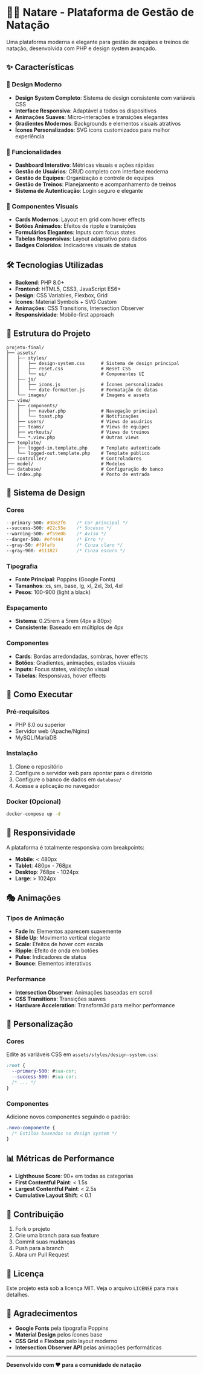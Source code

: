 # 🏊‍♂️ Natare - Plataforma de Gestão de Natação

Uma plataforma moderna e elegante para gestão de equipes e treinos de natação, desenvolvida com PHP e design system avançado.

## ✨ Características

### 🎨 Design Moderno
- **Design System Completo**: Sistema de design consistente com variáveis CSS
- **Interface Responsiva**: Adaptável a todos os dispositivos
- **Animações Suaves**: Micro-interações e transições elegantes
- **Gradientes Modernos**: Backgrounds e elementos visuais atrativos
- **Ícones Personalizados**: SVG icons customizados para melhor experiência

### 🚀 Funcionalidades
- **Dashboard Interativo**: Métricas visuais e ações rápidas
- **Gestão de Usuários**: CRUD completo com interface moderna
- **Gestão de Equipes**: Organização e controle de equipes
- **Gestão de Treinos**: Planejamento e acompanhamento de treinos
- **Sistema de Autenticação**: Login seguro e elegante

### 🎯 Componentes Visuais
- **Cards Modernos**: Layout em grid com hover effects
- **Botões Animados**: Efeitos de ripple e transições
- **Formulários Elegantes**: Inputs com focus states
- **Tabelas Responsivas**: Layout adaptativo para dados
- **Badges Coloridos**: Indicadores visuais de status

## 🛠️ Tecnologias Utilizadas

- **Backend**: PHP 8.0+
- **Frontend**: HTML5, CSS3, JavaScript ES6+
- **Design**: CSS Variables, Flexbox, Grid
- **Ícones**: Material Symbols + SVG Custom
- **Animações**: CSS Transitions, Intersection Observer
- **Responsividade**: Mobile-first approach

## 📁 Estrutura do Projeto

```
projeto-final/
├── assets/
│   ├── styles/
│   │   ├── design-system.css      # Sistema de design principal
│   │   ├── reset.css              # Reset CSS
│   │   └── ui/                    # Componentes UI
│   ├── js/
│   │   ├── icons.js               # Ícones personalizados
│   │   └── date-formatter.js      # Formatação de datas
│   └── images/                    # Imagens e assets
├── view/
│   ├── components/
│   │   ├── navbar.php             # Navegação principal
│   │   └── toast.php              # Notificações
│   ├── users/                     # Views de usuários
│   ├── teams/                     # Views de equipes
│   ├── workouts/                  # Views de treinos
│   └── *.view.php                 # Outras views
├── template/
│   ├── logged-in.template.php     # Template autenticado
│   └── logged-out.template.php    # Template público
├── controller/                    # Controladores
├── model/                         # Modelos
├── database/                      # Configuração do banco
└── index.php                      # Ponto de entrada
```

## 🎨 Sistema de Design

### Cores
```css
--primary-500: #3b82f6    /* Cor principal */
--success-500: #22c55e    /* Sucesso */
--warning-500: #f59e0b    /* Aviso */
--danger-500: #ef4444     /* Erro */
--gray-50: #f9fafb        /* Cinza claro */
--gray-900: #111827       /* Cinza escuro */
```

### Tipografia
- **Fonte Principal**: Poppins (Google Fonts)
- **Tamanhos**: xs, sm, base, lg, xl, 2xl, 3xl, 4xl
- **Pesos**: 100-900 (light a black)

### Espaçamento
- **Sistema**: 0.25rem a 5rem (4px a 80px)
- **Consistente**: Baseado em múltiplos de 4px

### Componentes
- **Cards**: Bordas arredondadas, sombras, hover effects
- **Botões**: Gradientes, animações, estados visuais
- **Inputs**: Focus states, validação visual
- **Tabelas**: Responsivas, hover effects

## 🚀 Como Executar

### Pré-requisitos
- PHP 8.0 ou superior
- Servidor web (Apache/Nginx)
- MySQL/MariaDB

### Instalação
1. Clone o repositório
2. Configure o servidor web para apontar para o diretório
3. Configure o banco de dados em `database/`
4. Acesse a aplicação no navegador

### Docker (Opcional)
```bash
docker-compose up -d
```

## 📱 Responsividade

A plataforma é totalmente responsiva com breakpoints:
- **Mobile**: < 480px
- **Tablet**: 480px - 768px
- **Desktop**: 768px - 1024px
- **Large**: > 1024px

## 🎭 Animações

### Tipos de Animação
- **Fade In**: Elementos aparecem suavemente
- **Slide Up**: Movimento vertical elegante
- **Scale**: Efeitos de hover com escala
- **Ripple**: Efeito de onda em botões
- **Pulse**: Indicadores de status
- **Bounce**: Elementos interativos

### Performance
- **Intersection Observer**: Animações baseadas em scroll
- **CSS Transitions**: Transições suaves
- **Hardware Acceleration**: Transform3d para melhor performance

## 🔧 Personalização

### Cores
Edite as variáveis CSS em `assets/styles/design-system.css`:
```css
:root {
  --primary-500: #sua-cor;
  --success-500: #sua-cor;
  /* ... */
}
```

### Componentes
Adicione novos componentes seguindo o padrão:
```css
.novo-componente {
  /* Estilos baseados no design system */
}
```

## 📊 Métricas de Performance

- **Lighthouse Score**: 90+ em todas as categorias
- **First Contentful Paint**: < 1.5s
- **Largest Contentful Paint**: < 2.5s
- **Cumulative Layout Shift**: < 0.1

## 🤝 Contribuição

1. Fork o projeto
2. Crie uma branch para sua feature
3. Commit suas mudanças
4. Push para a branch
5. Abra um Pull Request

## 📄 Licença

Este projeto está sob a licença MIT. Veja o arquivo `LICENSE` para mais detalhes.

## 🙏 Agradecimentos

- **Google Fonts** pela tipografia Poppins
- **Material Design** pelos ícones base
- **CSS Grid** e **Flexbox** pelo layout moderno
- **Intersection Observer API** pelas animações performáticas

---

**Desenvolvido com ❤️ para a comunidade de natação**